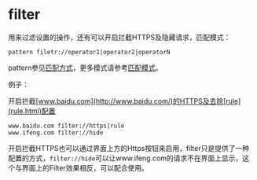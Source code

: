 # filter

用来过滤设置的操作，还有可以开启拦截HTTPS及隐藏请求，匹配模式：

	pattern filetr://operator1|operator2|operatorN
	
pattern参见[匹配方式](../pattern.html)，更多模式请参考[匹配模式](../mode.html)。

例子：

开启拦截[www.baidu.com](http://www.baidu.com/)的HTTPS及去除[rule](rule.html)配置

	www.baidu.com filter://https|rule
	www.ifeng.com filter://hide
	
开启拦截HTTPS也可以通过界面上方的Https按钮来启用，filter只是提供了一种配置的方式，`filter://hide`可以让www.ifeng.com的请求不在界面上显示，这个与界面上的Filter效果相反，可以配合使用。
	
